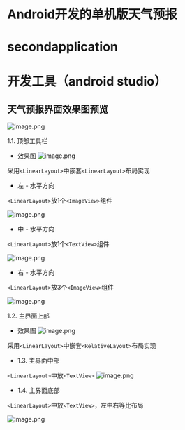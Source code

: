 # Android开发的单机版天气预报

# secondapplication
# 开发工具（android studio）
## 天气预报界面效果图预览

![image.png](https://upload-images.jianshu.io/upload_images/14162866-8e55eea6efbcc179.png?imageMogr2/auto-orient/strip%7CimageView2/2/w/1240)


1.1. 顶部工具栏

- 效果图
![image.png](https://upload-images.jianshu.io/upload_images/14162866-8f89400bc53decb3.png?imageMogr2/auto-orient/strip%7CimageView2/2/w/1240)



采用`<LinearLayout>`中嵌套`<LinearLayout>`布局实现

- 左 - 水平方向

`<LinearLayout>`放1个`<ImageView>`组件

![image.png](https://upload-images.jianshu.io/upload_images/14162866-a9a74958f2b9dcef.png?imageMogr2/auto-orient/strip%7CimageView2/2/w/1240)


- 中 - 水平方向

`<LinearLayout>`放1个`<TextView>`组件

![image.png](https://upload-images.jianshu.io/upload_images/14162866-27eff5ba89f00aa8.png?imageMogr2/auto-orient/strip%7CimageView2/2/w/1240)


- 右 - 水平方向

`<LinearLayout>`放3个`<ImageView>`组件

![image.png](https://upload-images.jianshu.io/upload_images/14162866-7c5d5351533134d2.png?imageMogr2/auto-orient/strip%7CimageView2/2/w/1240)


1.2. 主界面上部
- 效果图
![image.png](https://upload-images.jianshu.io/upload_images/14162866-abab712986996854.png?imageMogr2/auto-orient/strip%7CimageView2/2/w/1240)


采用`<LinearLayout>`中嵌套`<RelativeLayout>`布局实现

- 1.3. 主界面中部


`<LinearLayout>`中放`<TextView>`
![image.png](https://upload-images.jianshu.io/upload_images/14162866-c851f508936a264b.png?imageMogr2/auto-orient/strip%7CimageView2/2/w/1240)



- 1.4. 主界面底部

`<LinearLayout>`中放`<TextView>`，左中右等比布局

![image.png](https://upload-images.jianshu.io/upload_images/14162866-0b9cc32a60b8fe78.png?imageMogr2/auto-orient/strip%7CimageView2/2/w/1240)
